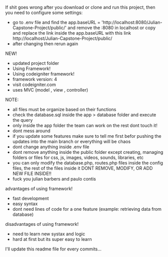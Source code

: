 If shit goes wrong after you download or clone and run this project, then you need to configure some settings:
  - go to .env file and find the app.baseURL = 'http://localhost:8080/Julian-Capstone-Project/public/' and remove the :8080 in localhost or copy and replace the link inside the app.baseURL with this link http://localhost/Julian-Capstone-Project/public/
 - after changing then rerun again



NEW!

- updated project folder
- Using Framework!
- Using codeigniter framework!
- framework version: 4
- visit codeigniter.com
- uses MVC (model , view , controller)



NOTE:

- all files must be organize based on their functions
- check the database.sql inside the app > database folder and execute the query
- only inside the app folder the team can work on the rest dont touch it!
- dont mess around
- if you update some features make sure to tell me first befor pushing the updates into the main branch or everything will be chaos
- dont change anything inside .env file
- dont remove anything inside the public folder except creating, managing folders or files for css, js, images, videos, sounds, libraries, etc
- you can only modify the database.php, routes.php files inside the config files, the rest of the files inside it DONT REMOVE, MODIFY, OR ADD NEW FILE INSIDE!!
- fuck you julian barbers and paulo contis



advantages of using framework!

- fast development
- easy syntax
- dont need lines of code for a one feature (example: retrieving data from database)



disadvantages of using framework!

- need to learn new systax and logic
- hard at first but its super easy to learn


I'll update this readme file for every commits...
